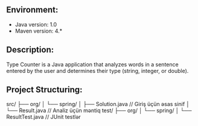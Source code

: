 ## Environment:
- Java version: 1.0
- Maven version: 4.*


## Description:
Type Counter is a Java application that analyzes words in a sentence entered by the user and determines their type (string, integer, or double).


## Project Structuring:

src/
├── org/
│   └── spring/
│       ├── Solution.java   // Giriş üçün əsas sinif
│       └── Result.java     // Analiz üçün məntiq
test/
├── org/
│   └── spring/
│       └── ResultTest.java // JUnit testlər




